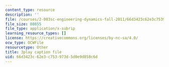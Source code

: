 ```yaml
---
content_type: resource
description: ''
file: /courses/2-003sc-engineering-dynamics-fall-2011/66d3423c62e3c753973d5d0e9d858c6d_zNCBDrnT05E.srt
file_size: 80855
file_type: application/x-subrip
learning_resource_types: []
license: https://creativecommons.org/licenses/by-nc-sa/4.0/
ocw_type: OCWFile
resourcetype: Other
title: 3play caption file
uid: 66d3423c-62e3-c753-973d-5d0e9d858c6d
---
```

